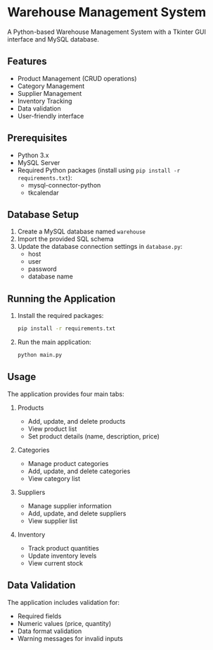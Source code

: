 # Warehouse Management System

A Python-based Warehouse Management System with a Tkinter GUI interface and MySQL database.

## Features

- Product Management (CRUD operations)
- Category Management
- Supplier Management
- Inventory Tracking
- Data validation
- User-friendly interface

## Prerequisites

- Python 3.x
- MySQL Server
- Required Python packages (install using `pip install -r requirements.txt`):
  - mysql-connector-python
  - tkcalendar

## Database Setup

1. Create a MySQL database named `warehouse`
2. Import the provided SQL schema
3. Update the database connection settings in `database.py`:
   - host
   - user
   - password
   - database name

## Running the Application

1. Install the required packages:
   ```bash
   pip install -r requirements.txt
   ```

2. Run the main application:
   ```bash
   python main.py
   ```

## Usage

The application provides four main tabs:

1. Products
   - Add, update, and delete products
   - View product list
   - Set product details (name, description, price)

2. Categories
   - Manage product categories
   - Add, update, and delete categories
   - View category list

3. Suppliers
   - Manage supplier information
   - Add, update, and delete suppliers
   - View supplier list

4. Inventory
   - Track product quantities
   - Update inventory levels
   - View current stock

## Data Validation

The application includes validation for:
- Required fields
- Numeric values (price, quantity)
- Data format validation
- Warning messages for invalid inputs
